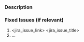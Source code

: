<!--- Please provide a general summary of the Pull Request in the Title above -->

### Description
<!--- Please provide a description of the patches in the pull request. -->

### Fixed Issues (if relevant)
<!---
    If relevant, please provide a list of fixed issues in the format: <jira_issue_link> <jira_issue_title>.
-->
1. <jira_issue_link> <jira_issue_title>
2. ...
